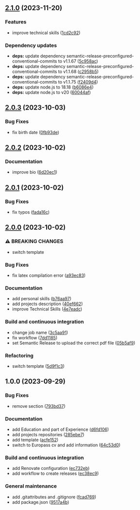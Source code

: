 ## [2.1.0](https://github.com/FilippoVissani/curriculum-vitae/compare/2.0.3...2.1.0) (2023-11-20)


### Features

* improve technical skills ([1cd2c92](https://github.com/FilippoVissani/curriculum-vitae/commit/1cd2c924f34079754d1b1150829315ea7250d280))


### Dependency updates

* **deps:** update dependency semantic-release-preconfigured-conventional-commits to v1.1.67 ([5c958ac](https://github.com/FilippoVissani/curriculum-vitae/commit/5c958ac6850080be4928f65bb4975c76bc264c62))
* **deps:** update dependency semantic-release-preconfigured-conventional-commits to v1.1.68 ([c2958b5](https://github.com/FilippoVissani/curriculum-vitae/commit/c2958b561098a4a4cb325d86dd50d2ab7c689ee8))
* **deps:** update dependency semantic-release-preconfigured-conventional-commits to v1.1.75 ([f2409d4](https://github.com/FilippoVissani/curriculum-vitae/commit/f2409d47eddbe43ba68f2925e1056f6bd8897227))
* **deps:** update node.js to 18.18 ([b6086e4](https://github.com/FilippoVissani/curriculum-vitae/commit/b6086e4de93908e2219a3954590dac706fc1cd0a))
* **deps:** update node.js to v20 ([60044af](https://github.com/FilippoVissani/curriculum-vitae/commit/60044af292cc2e40f052d3cfe33c79bf88c5759b))

## [2.0.3](https://github.com/FilippoVissani/curriculum-vitae/compare/2.0.2...2.0.3) (2023-10-03)


### Bug Fixes

* fix birth date ([0fb93de](https://github.com/FilippoVissani/curriculum-vitae/commit/0fb93defe5456d456a0226922a142aa6a78e4fcb))

## [2.0.2](https://github.com/FilippoVissani/curriculum-vitae/compare/2.0.1...2.0.2) (2023-10-02)


### Documentation

* improve bio ([6d20ec1](https://github.com/FilippoVissani/curriculum-vitae/commit/6d20ec168e16bde370b5b74b8f0e76d113d4ff6e))

## [2.0.1](https://github.com/FilippoVissani/curriculum-vitae/compare/2.0.0...2.0.1) (2023-10-02)


### Bug Fixes

* fix typos ([fada16c](https://github.com/FilippoVissani/curriculum-vitae/commit/fada16c573143d6191721f9c96e2b74c4b5446fc))

## [2.0.0](https://github.com/FilippoVissani/curriculum-vitae/compare/1.0.0...2.0.0) (2023-10-02)


### ⚠ BREAKING CHANGES

* switch template

### Bug Fixes

* fix latex compilation error ([a93ec83](https://github.com/FilippoVissani/curriculum-vitae/commit/a93ec83a30f2712a94f187e5087b801a177bffe8))


### Documentation

* add personal skills ([b76aa97](https://github.com/FilippoVissani/curriculum-vitae/commit/b76aa977ef7f360be8dac1a9fc5b15140a8b9f43))
* add projects description ([40ef662](https://github.com/FilippoVissani/curriculum-vitae/commit/40ef66255614d60c885609a96533bb031989083e))
* improve Technical Skills ([4e7eadc](https://github.com/FilippoVissani/curriculum-vitae/commit/4e7eadc7785887b8f0692c81261b18e381df9c4e))


### Build and continuous integration

* change job name ([3c5aa91](https://github.com/FilippoVissani/curriculum-vitae/commit/3c5aa91c68b26e91e8e2b15e7107441e58435aba))
* fix workflow ([7dd1185](https://github.com/FilippoVissani/curriculum-vitae/commit/7dd1185ce534254b1f49917257783fd94bd040ff))
* set Semantic Release to upload the correct pdf file ([05b5af9](https://github.com/FilippoVissani/curriculum-vitae/commit/05b5af984a298ba0f3e2f652bb5577255492d726))


### Refactoring

* switch template ([5d9f1c3](https://github.com/FilippoVissani/curriculum-vitae/commit/5d9f1c35124a5d6b432c95461df430b05076d0db))

## 1.0.0 (2023-09-29)


### Bug Fixes

* remove section ([793bd37](https://github.com/FilippoVissani/curriculum-vitae/commit/793bd3728c471fd2b9d264bf9bff907ffef0129f))


### Documentation

* add Education and part of Experience ([d6fd106](https://github.com/FilippoVissani/curriculum-vitae/commit/d6fd106e34ca4cb94643c04088dc80e343393cec))
* add projects repositories ([285ebe7](https://github.com/FilippoVissani/curriculum-vitae/commit/285ebe70ff5f4774136046ce8b817aa19b2e911e))
* add template ([acfe152](https://github.com/FilippoVissani/curriculum-vitae/commit/acfe15292ec590d10e09f8bd57e4b0ae4433e84c))
* switch to Europass cv and add information ([64c53d0](https://github.com/FilippoVissani/curriculum-vitae/commit/64c53d01cf6c0f1d4ef30432d98663e415886e3b))


### Build and continuous integration

* add Renovate configuration ([ec732eb](https://github.com/FilippoVissani/curriculum-vitae/commit/ec732ebbb2cd535c3006459a23bfd93e539d19d8))
* add workflow to create releases ([ec38ec9](https://github.com/FilippoVissani/curriculum-vitae/commit/ec38ec92f8c2bb1aa04099be6233a5c5a206771d))


### General maintenance

* add .gitattributes and .gitignore ([fcad769](https://github.com/FilippoVissani/curriculum-vitae/commit/fcad76996685a50730295276f0225e3fcfe30715))
* add package.json ([9517a4b](https://github.com/FilippoVissani/curriculum-vitae/commit/9517a4b316dcee70f4ecb1701e870eac2f18c0f9))
